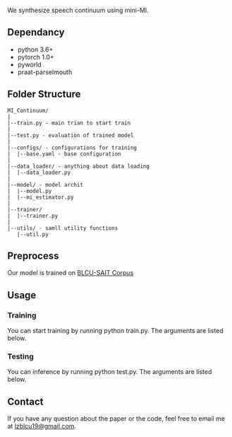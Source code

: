 We synthesize speech continuum using mini-MI.


## Dependancy
- python 3.6+
- pytorch 1.0+
- pyworld 
- praat-parselmouth

## Folder Structure
  ```
  MI_Continuum/
  |
  |--train.py - main trian to start train
  |
  |--test.py - evaluation of trained model
  |
  |--configs/ - configurations for training
  |  |--base.yaml - base configuration
  |
  |--data_loader/ - anything about data loading
  |  |--data_loader.py
  |
  |--model/ - model archit
  |  |--model.py
  |  |--mi_estimator.py
  |
  |--trainer/ 
  |  |--trainer.py
  |
  |--utils/ - samll utility functions
     |--util.py
  ```

## Preprocess
Our model is trained on [BLCU-SAIT Corpus](https://ieeexplore.ieee.org/abstract/document/7919008)

## Usage

### Training
You can start training by running python train.py. The arguments are listed below.

### Testing
You can inference by running python test.py. The arguments are listed below.

## Contact
If you have any question about the paper or the code, feel free to email me at lzblcu19@gmail.com.
